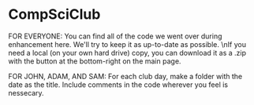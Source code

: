 CompSciClub
===========

FOR EVERYONE:
  You can find all of the code we went over during enhancement here.  We'll try to keep it as up-to-date as possible.
  \nIf you need a local (on your own hard drive) copy, you can download it as a .zip with the button at the bottom-right on the main page.
  
FOR JOHN, ADAM, AND SAM:
  For each club day, make a folder with the date as the title.
  Include comments in the code wherever you feel is nessecary.
